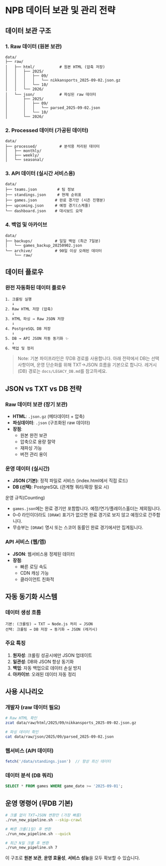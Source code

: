 # NPB 데이터 보관 및 관리 전략

## 데이터 보관 구조

### 1. Raw 데이터 (원본 보관)
```
data/
├── raw/
│   ├── html/           # 원본 HTML (압축 저장)
│   │   ├── 2025/
│   │   │   ├── 09/
│   │   │   │   └── nikkansports_2025-09-02.json.gz
│   │   │   └── 10/
│   │   └── 2026/
│   └── json/           # 파싱된 raw 데이터
│       ├── 2025/
│       │   ├── 09/
│       │   │   └── parsed_2025-09-02.json
│       │   └── 10/
│       └── 2026/
```

### 2. Processed 데이터 (가공된 데이터)
```
data/
├── processed/          # 분석용 처리된 데이터
│   ├── monthly/
│   ├── weekly/
│   └── seasonal/
```

### 3. API 데이터 (실시간 서비스용)
```
data/
├── teams.json         # 팀 정보
├── standings.json     # 현재 순위표
├── games.json        # 완료 경기만 (시즌 진행분)
├── upcoming.json     # 예정 경기(스케줄)
└── dashboard.json    # 대시보드 요약
```

### 4. 백업 및 아카이브
```
data/
├── backups/          # 일일 백업 (최근 7일분)
│   └── games_backup_20250902.json
└── archive/          # 90일 이상 오래된 데이터
    └── raw/
```

## 데이터 플로우

### 완전 자동화된 데이터 플로우
```
1. 크롤링 실행
   ↓
2. Raw HTML 저장 (압축)
   ↓  
3. HTML 파싱 → Raw JSON 저장
   ↓
4. PostgreSQL DB 저장
   ↓
5. DB → API JSON 자동 동기화 ✨
   ↓
6. 백업 및 정리
```

> Note: 기본 파이프라인은 무DB 경로를 사용합니다. 아래 전략에서 DB는 선택 사항이며, 운영 단순화를 위해 TXT→JSON 흐름을 기본으로 합니다. 레거시(DB) 경로는 `docs/LEGACY_DB.md`를 참고하세요.

## JSON vs TXT vs DB 전략

### Raw 데이터 보관 (장기 보관)
- **HTML**: `.json.gz` (메타데이터 + 압축)
- **파싱데이터**: `.json` (구조화된 raw 데이터)
- **장점**: 
  - 원본 완전 보관
  - 압축으로 용량 절약
  - 재파싱 가능
  - 버전 관리 용이

### 운영 데이터 (실시간)
- **JSON (기본)**: 정적 파일로 서비스 (index.html에서 직접 로드)
- **DB (선택)**: PostgreSQL (관계형 쿼리/확장 필요 시)

운영 규칙(Counting)
- `games.json`에는 완료 경기만 포함합니다. 예정/연기/플레이스홀더는 제외됩니다.
- 0–0 라인이더라도 `[DRAW]` 표기가 없으면 완료 경기로 보지 않고 예정으로 간주합니다.
- 무승부는 `[DRAW]` 명시 또는 스코어 동률인 완료 경기에서만 집계됩니다.

### API 서비스 (웹/앱)
- **JSON**: 웹서비스용 정제된 데이터
- **장점**:
  - 빠른 로딩 속도
  - CDN 캐싱 가능  
  - 클라이언트 친화적

## 자동 동기화 시스템

### 데이터 생성 흐름
```text
기본: (크롤링) → TXT → Node.js 처리 → JSON
선택: 크롤링 → DB 저장 → 동기화 → JSON (레거시)
```

### 주요 특징
1. **원자성**: 크롤링 성공시에만 JSON 업데이트
2. **일관성**: DB와 JSON 항상 동기화 
3. **백업**: 자동 백업으로 데이터 손실 방지
4. **아카이브**: 오래된 데이터 자동 정리

## 사용 시나리오

### 개발자 (raw 데이터 필요)
```bash
# Raw HTML 확인
zcat data/raw/html/2025/09/nikkansports_2025-09-02.json.gz

# 파싱 데이터 확인  
cat data/raw/json/2025/09/parsed_2025-09-02.json
```

### 웹서비스 (API 데이터)
```javascript
fetch('/data/standings.json')  // 항상 최신 데이터
```

### 데이터 분석 (DB 쿼리)
```sql
SELECT * FROM games WHERE game_date >= '2025-09-01';
```

## 운영 명령어 (무DB 기본)

```bash
# 크롤 없이 TXT→JSON 변환만 (가장 빠름)
./run_new_pipeline.sh --skip-crawl

# 빠른 크롤(1일) 후 변환
./run_new_pipeline.sh --quick

# 최근 N일 크롤 후 변환
./run_new_pipeline.sh 7
```

이 구조로 **원본 보관**, **운영 효율성**, **서비스 성능**을 모두 확보할 수 있습니다.
